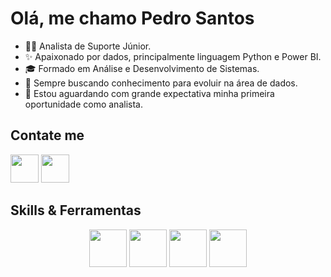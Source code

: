 <h1>Olá, me chamo Pedro Santos</h1>

- 👨‍💻 Analista de Suporte Júnior.
- ✨ Apaixonado por dados, principalmente linguagem Python e Power BI.
- 🎓 Formado em Análise e Desenvolvimento de Sistemas.
- 🧠 Sempre buscando conhecimento para evoluir na área de dados.
- 🌟  Estou aguardando com grande expectativa minha primeira oportunidade como analista.

## Contate me
<a href="https://mail.google.com/mail/?view=cm&fs=1&to=pedro.hen07.santos@gmail.com"><img width="45px" src="https://github.com/user-attachments/assets/cc9c23a4-e22a-4cc0-a516-651d65e2da4a"/></a> 
<a href="https://www.linkedin.com/in/pedro-henrique-420734200/" ><img width="45px" src="https://github.com/user-attachments/assets/0153fda8-926c-479f-aac7-b366208bfdb9"/></a> 

## Skills & Ferramentas
<p align ="center">
<img src="https://github.com/user-attachments/assets/f6a7b884-e5be-4060-9f31-2951433d7df1" height="60px" width="60px"/>
<img src="https://github.com/user-attachments/assets/fa240842-de28-4d20-ad37-b0021fef01e4" height="60px" width="60px"/>
<img src="https://github.com/user-attachments/assets/0a49b3a0-9608-4a3e-b67f-5f03c2d3db0e" height="60px" width="60px"/>
<img src="https://github.com/user-attachments/assets/f94f8fbe-b3d9-43fc-95fe-4e577e51be63" height="60px" width="60px"/>











